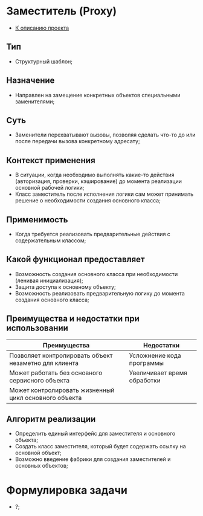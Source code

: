 # Заместитель (Proxy)
* [К описанию проекта](https://github.com/engine-it-in/java-design-patterns)
## Тип
* Структурный шаблон;
## Назначение
* Направлен на замещение конкретных объектов специальными заменителями;
## Суть
* Заменители перехватывают вызовы, позволяя сделать что-то до или 
после передачи вызова конкретному адресату;
## Контекст применения
* В ситуации, когда необходимо выполнять какие-то действия (авторизация, 
проверки, кэширование) до момента реализации основной рабочей логики;
* Класс заместитель после исполнения логики
  сам может принимать решение о необходимости создания основного класса;
## Применимость
* Когда требуется реализовать предварительные действия с содержательным классом;
## Какой функционал предоставляет
* Возможность создания основного класса при необходимости (ленивая инициализация);
* Защита доступа к основному объекту;
* Возможность реализовать предварительную логику до момента создания основного класса;
## Преимущества и недостатки при использовании
| Преимущества                                          | Недостатки                  |
|-------------------------------------------------------|-----------------------------|
| Позволяет контролировать объект незаметно для клиента | Усложнение кода программы   |
| Может работать без основного сервисного объекта       | Увеличивает время обработки |
| Может контролировать жизненный цикл основного объекта |                             |
## Алгоритм реализации
* Определить единый интерфейс для заместителя и основного объекта;
* Создать класс заместителя, который будет содержать ссылку на основной объект;
* Возможно введение фабрики для создания заместителей и основных объектов;
# Формулировка задачи
* ?;